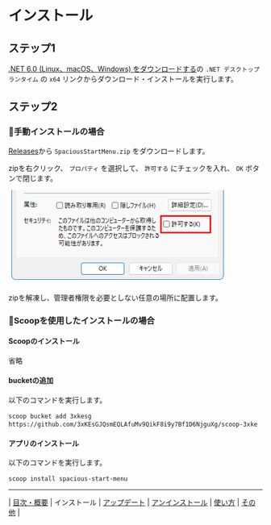 
# インストール

## ステップ1

[.NET 6.0 (Linux、macOS、Windows) をダウンロードする](https://dotnet.microsoft.com/download/dotnet/6.0)の `.NET デスクトップ ランタイム` の `x64` リンクからダウンロード・インストールを実行します。

## ステップ2

### 💠手動インストールの場合

[Releases](https://github.com/3xKEsGJQsmEQLAfuMv9QikF8i9y7Bf1D6NjguXg/spacious-start-menu/releases)から `SpaciousStartMenu.zip` をダウンロードします。

zipを右クリック、 `プロパティ` を選択して、 `許可する` にチェックを入れ、 `OK` ボタンで閉じます。

![プロパティ](img/install01-ja.png)
  
zipを解凍し、管理者権限を必要としない任意の場所に配置します。

### 💠Scoopを使用したインストールの場合

#### Scoopのインストール

省略

#### bucketの追加

以下のコマンドを実行します。

```
scoop bucket add 3xkesg https://github.com/3xKEsGJQsmEQLAfuMv9QikF8i9y7Bf1D6NjguXg/scoop-3xke
```

#### アプリのインストール

以下のコマンドを実行します。

```
scoop install spacious-start-menu
```

---

| [目次・概要](index-ja.md) | インストール | [アップデート](update-ja.md) | [アンインストール](uninstall-ja.md) | [使い方](usage-ja.md) | [その他](other-ja.md) |


